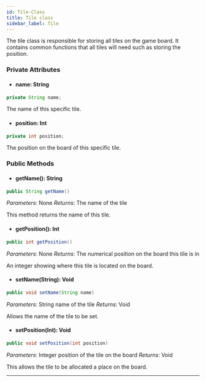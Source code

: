 ```yaml
---
id: Tile-Class
title: Tile class
sidebar_label: Tile
---
```


The tile class is responsible for storing all tiles on the game board. It contains common functions that all tiles will need such as storing the position. 

### Private Attributes 
- #### name: String
```java
private String name;
```
The name of this specific tile.

- #### position: Int
```java
private int position;
```
The position on the board of this specific tile.

### Public Methods 

- #### getName(): String
```java
public String getName()
```
*Parameters*: None
*Returns*: The name of the tile 

This method returns the name of this tile.

- #### getPosition(): Int
```java
public int getPosition()
```
*Parameters*: None
*Returns*: The numerical position on the board this tile is in

An integer showing where this tile is located on the board.


- #### setName(String): Void
```java
public void setName(String name)
```
*Parameters*: String name of the tile
*Returns*: Void

Allows the name of the tile to be set.

- #### setPosition(Int): Void
```java
public void setPosition(int position)
```
*Parameters*: Integer position of the tile on the board
*Returns*: Void

This allows the tile to be allocated a place on the board. 

---